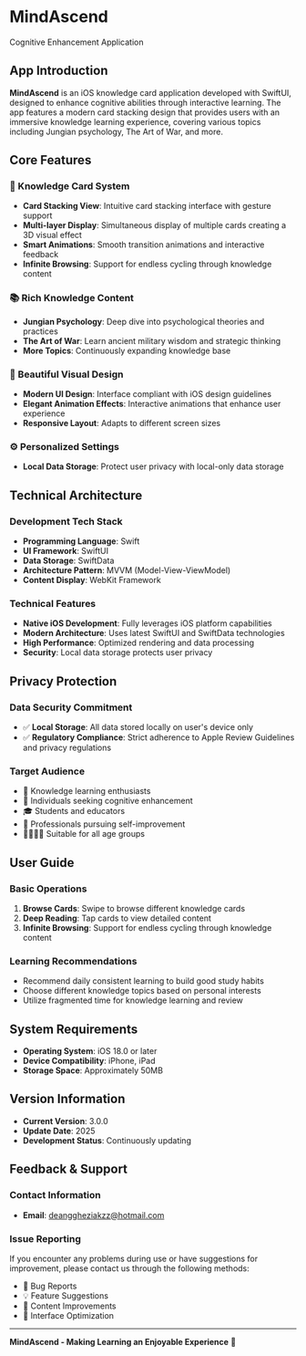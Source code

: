 # MindAscend
Cognitive Enhancement Application

## App Introduction
**MindAscend** is an iOS knowledge card application developed with SwiftUI, designed to enhance cognitive abilities through interactive learning. The app features a modern card stacking design that provides users with an immersive knowledge learning experience, covering various topics including Jungian psychology, The Art of War, and more.

## Core Features

### 🎯 Knowledge Card System
- **Card Stacking View**: Intuitive card stacking interface with gesture support
- **Multi-layer Display**: Simultaneous display of multiple cards creating a 3D visual effect
- **Smart Animations**: Smooth transition animations and interactive feedback
- **Infinite Browsing**: Support for endless cycling through knowledge content

### 📚 Rich Knowledge Content
- **Jungian Psychology**: Deep dive into psychological theories and practices
- **The Art of War**: Learn ancient military wisdom and strategic thinking
- **More Topics**: Continuously expanding knowledge base

### 🎨 Beautiful Visual Design
- **Modern UI Design**: Interface compliant with iOS design guidelines
- **Elegant Animation Effects**: Interactive animations that enhance user experience
- **Responsive Layout**: Adapts to different screen sizes

### ⚙️ Personalized Settings
- **Local Data Storage**: Protect user privacy with local-only data storage

## Technical Architecture

### Development Tech Stack
- **Programming Language**: Swift
- **UI Framework**: SwiftUI
- **Data Storage**: SwiftData
- **Architecture Pattern**: MVVM (Model-View-ViewModel)
- **Content Display**: WebKit Framework

### Technical Features
- **Native iOS Development**: Fully leverages iOS platform capabilities
- **Modern Architecture**: Uses latest SwiftUI and SwiftData technologies
- **High Performance**: Optimized rendering and data processing
- **Security**: Local data storage protects user privacy

## Privacy Protection

### Data Security Commitment
- ✅ **Local Storage**: All data stored locally on user's device only
- ✅ **Regulatory Compliance**: Strict adherence to Apple Review Guidelines and privacy regulations

### Target Audience
- 📖 Knowledge learning enthusiasts
- 🧠 Individuals seeking cognitive enhancement
- 🎓 Students and educators
- 💼 Professionals pursuing self-improvement
- 👨‍👩‍👧‍👦 Suitable for all age groups

## User Guide

### Basic Operations
1. **Browse Cards**: Swipe to browse different knowledge cards
2. **Deep Reading**: Tap cards to view detailed content
3. **Infinite Browsing**: Support for endless cycling through knowledge content

### Learning Recommendations
- Recommend daily consistent learning to build good study habits
- Choose different knowledge topics based on personal interests
- Utilize fragmented time for knowledge learning and review

## System Requirements
- **Operating System**: iOS 18.0 or later
- **Device Compatibility**: iPhone, iPad
- **Storage Space**: Approximately 50MB

## Version Information
- **Current Version**: 3.0.0
- **Update Date**:  2025
- **Development Status**: Continuously updating

## Feedback & Support

### Contact Information
- **Email**: deanggheziakzz@hotmail.com


### Issue Reporting
If you encounter any problems during use or have suggestions for improvement, please contact us through the following methods:
- 🐛 Bug Reports
- 💡 Feature Suggestions
- 📝 Content Improvements
- 🎨 Interface Optimization

---

**MindAscend - Making Learning an Enjoyable Experience** 🚀